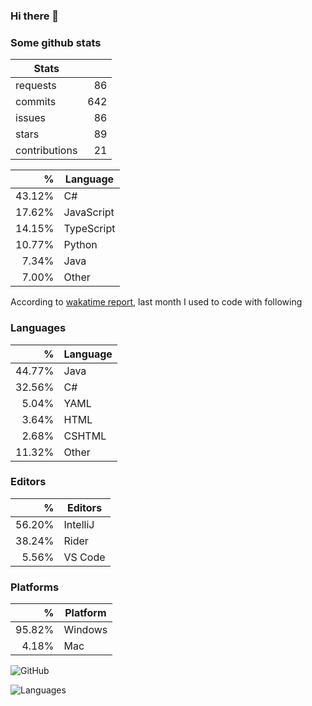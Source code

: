 ### Hi there 👋

### Some github stats

<!-- github stats start -->
| Stats         |     |
| ------------- | --: |
| requests      |  86 |
| commits       | 642 |
| issues        |  86 |
| stars         |  89 |
| contributions |  21 |
<!-- github stats end -->

<!-- github langs start -->
| %      | Language   |
| -----: | ---------- |
| 43.12% | C#         |
| 17.62% | JavaScript |
| 14.15% | TypeScript |
| 10.77% | Python     |
|  7.34% | Java       |
|  7.00% | Other      |
<!-- github langs end -->

According to [wakatime report](https://wakatime.com/@mac), last month I used to code with following

### Languages

<!-- wakatime languages start -->
| %      | Language |
| -----: | -------- |
| 44.77% | Java     |
| 32.56% | C#       |
|  5.04% | YAML     |
|  3.64% | HTML     |
|  2.68% | CSHTML   |
| 11.32% | Other    |
<!-- wakatime languages end -->

### Editors

<!-- wakatime editors start -->
| %      | Editors  |
| -----: | -------- |
| 56.20% | IntelliJ |
| 38.24% | Rider    |
|  5.56% | VS Code  |
<!-- wakatime editors end -->

### Platforms

<!-- wakatime platforms start -->
| %      | Platform |
| -----: | -------- |
| 95.82% | Windows  |
|  4.18% | Mac      |
<!-- wakatime platforms end -->


![GitHub](https://github-readme-stats.vercel.app/api?username=mac2000&count_private=true&hide_title=true)

![Languages](https://github-readme-stats.vercel.app/api/top-langs/?username=mac2000&hide_title=true)




